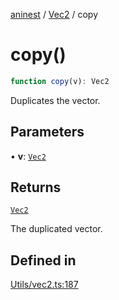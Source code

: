 [aninest](../../index.md) / [Vec2](../index.md) / copy

# copy()

```ts
function copy(v): Vec2
```

Duplicates the vector.

## Parameters

• **v**: [`Vec2`](../type-aliases/Vec2.md)

## Returns

[`Vec2`](../type-aliases/Vec2.md)

The duplicated vector.

## Defined in

[Utils/vec2.ts:187](https://github.com/zphrs/aninest/blob/c0759892862ca3c4697d159317f2939666662924/core/src/Utils/vec2.ts#L187)
